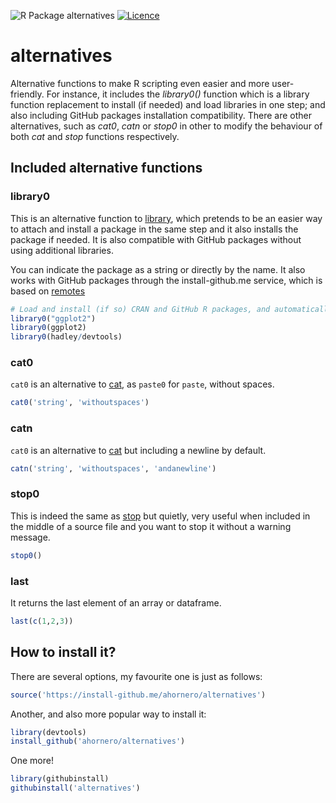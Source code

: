 ![R Package alternatives](https://img.shields.io/badge/R%20Package-alternatives-blue.svg)
[![Licence](https://img.shields.io/badge/license-GPLv3-orange.svg)](http://www.gnu.org/licenses/gpl-3.0.html)

# alternatives
Alternative functions to make R scripting even easier and more user-friendly. For instance, it includes the *library0()* function which is a library function replacement to install (if needed) and load libraries in one step; and also including GitHub packages installation compatibility. There are other alternatives, such as *cat0*, *catn* or *stop0* in other to modify the behaviour of both *cat* and *stop* functions respectively.

## Included alternative functions

### library0
This is an alternative function to [library](https://stat.ethz.ch/R-manual/R-devel/library/base/html/library.html), which pretends to be an easier way to attach and install a package in the same step and it also installs the package if needed. It is also compatible with GitHub packages without using additional libraries.

You can indicate the package as a string or directly by the name. It also works with GitHub packages through the install-github.me service, which is based on [remotes](https://github.com/r-lib/remotes)

```R
# Load and install (if so) CRAN and GitHub R packages, and automatically as character strings or not
library0("ggplot2")
library0(ggplot2)
library0(hadley/devtools)
```

### cat0
`cat0` is an alternative to [cat](https://stat.ethz.ch/R-manual/R-devel/library/base/html/cat.html), as `paste0` for `paste`, without spaces.
```R
cat0('string', 'withoutspaces')
```

### catn
`cat0` is an alternative to [cat](https://stat.ethz.ch/R-manual/R-devel/library/base/html/cat.html) but including a newline by default.
```R
catn('string', 'withoutspaces', 'andanewline')
```

### stop0
This is indeed the same as [stop](https://stat.ethz.ch/R-manual/R-devel/library/base/html/stop.html) but quietly, very useful when included in the middle of a source file and you want to stop it without a warning message.
```R
stop0()
```

### last
It returns the last element of an array or dataframe.
```R
last(c(1,2,3))
```

## How to install it?
There are several options, my favourite one is just as follows:
```R
source('https://install-github.me/ahornero/alternatives')
```
Another, and also more popular way to install it:
```R
library(devtools)
install_github('ahornero/alternatives')
```
One more!
```R
library(githubinstall)
githubinstall('alternatives')
```
